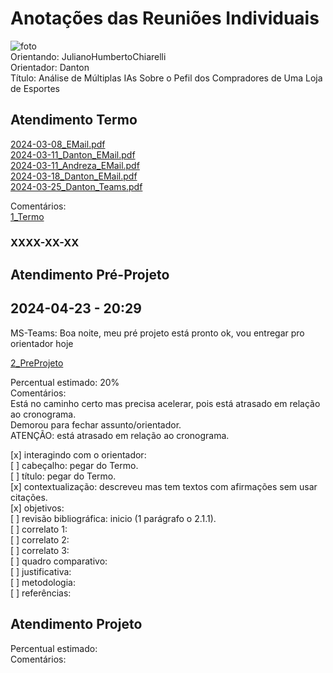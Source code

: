 # Anotações das Reuniões Individuais  

![foto](foto.png "foto")  
Orientando: JulianoHumbertoChiarelli  
Orientador: Danton  
Título: Análise de Múltiplas IAs Sobre o Pefil dos Compradores de Uma Loja de Esportes  

## Atendimento Termo  

[2024-03-08_EMail.pdf](2024-03-08_EMail.pdf)  
[2024-03-11_Danton_EMail.pdf](2024-03-11_Danton_EMail.pdf)  
[2024-03-11_Andreza_EMail.pdf](2024-03-11_Andreza_EMail.pdf)  
[2024-03-18_Danton_EMail.pdf](2024-03-18_Danton_EMail.pdf)  
[2024-03-25_Danton_Teams.pdf](2024-03-25_Danton_Teams.pdf)  

Comentários:  
[1_Termo](1_Termo.pdf "1_Termo")  

### XXXX-XX-XX

## Atendimento Pré-Projeto  

## 2024-04-23 - 20:29

MS-Teams: Boa noite, meu pré projeto está pronto ok, vou entregar pro orientador hoje  

[2_PreProjeto](2_PreProjeto.docx "2_PreProjeto")  

Percentual estimado: 20%  
Comentários:  
Está no caminho certo mas precisa acelerar, pois está atrasado em relação ao cronograma.  
Demorou para fechar assunto/orientador.  
ATENÇÃO: está atrasado em relação ao cronograma.  

[x] interagindo com o orientador:  
[ ] cabeçalho: pegar do Termo.  
[ ] título: pegar do Termo.  
[x] contextualização: descreveu mas tem textos com afirmações sem usar citações.  
[x] objetivos:  
[ ] revisão bibliográfica: inicio (1 parágrafo o 2.1.1).  
[ ] correlato 1:  
[ ] correlato 2:  
[ ] correlato 3:  
[ ] quadro comparativo:  
[ ] justificativa:  
[ ] metodologia:  
[ ] referências:  

## Atendimento Projeto  

Percentual estimado:  
Comentários:  
